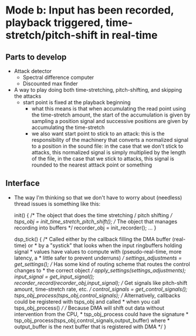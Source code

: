# Mode b: Input has been recorded, playback triggered, time-stretch/pitch-shift in real-time

## Parts to develop

- Attack detector
    - Spectral difference computer
    - Discounted max finder
- A way to play doing both time-stretching, pitch-shifting, and skipping the attacks
    - start point is fixed at the playback beginning
        - what this means is that when accumulating the read point using the
          time-stretch amount, the start of the accumulation is given by
          sampling a position signal and successive positions are given by
          accumulating the time-stretch 
        - we also want start point to stick to an attack: this is the
          responsibility of the machinery that converts a normalized signal to a
          position in the sound file: in the case that we don't stick to
          attacks, this normalized signal is simply multiplied by the length of
          the file, in the case that we stick to attacks, this signal is rounded
          to the nearest atttack point or something

## Interface
- The way I'm thinking so that we don't have to worry about (needless) thread issues is something like this:

    init() {
        /* The object that does the time stretching / pitch shifting */
        tsps_obj = init_time_stretch_pitch_shift();
        /* The object that manages recording into buffers */
        recorder_obj = init_recorder();
        ...
    }

    dsp_tick() {
        /* Called either by the callback filling the DMA buffer (real-time) or
         * by a "systick" that looks when the input ringbuffers holding signal
         * values have values to compute with (pseudo-real-time, more latency, a
         * little safer to prevent underruns) */
        settings_adjustments = get_settings();
        /* Has some kind of routing scheme that routes the control changes to
         * the correct object */
        apply_settings(settings_adjustments);
        input_signal = get_input_signal();
        recorder_record(recorder_obj,input_signal);
        /* Get signals like pitch-shift amount, time-stretch rate, etc. */
        control_signals = get_control_signals();
        tsps_obj_process(tsps_obj,control_signals);
        /* Alternatively, callbacks could be registered with tsps_obj and called
         * when you call tsps_obj_process() */
        /* Because DMA will shift out data without intervention from the CPU,
         * tsp_obj_process could have the signature
         * tsp_obj_process(tsps_obj,control_signals,output_buffer) where
         * output_buffer is the next buffer that is registered with DMA */
    }


